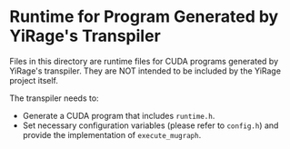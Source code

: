 # Runtime for Program Generated by YiRage's Transpiler

Files in this directory are runtime files for CUDA programs generated by YiRage's transpiler. They are NOT intended to be included by the YiRage project itself.

The transpiler needs to:
- Generate a CUDA program that includes `runtime.h`.
- Set necessary configuration variables (please refer to `config.h`) and
  provide the implementation of `execute_mugraph`.
